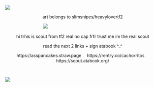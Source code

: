 ![](https://i.imgur.com/ptR5Gq3.png)
<p align="center">
  art belongs to slimsnipes/heavylovertf2
</p>

⠀⠀⠀⠀⠀⠀⠀⠀⠀⠀⠀⠀![](https://i.imgur.com/smA0mfC.png)
<p align="center">
hi trhis is scout from tf2 real no cap frfr trust me im the real scout
</p>
<p align="center">
read the next 2 links + sign atabook ^_^
</p>

<p align="center">
https://asspancakes.straw.page ⠀
https://rentry.co/cachorritos ⠀
https://scout.atabook.org/
</p>
⠀⠀⠀⠀⠀⠀⠀⠀⠀⠀⠀⠀⠀⠀⠀⠀⠀⠀⠀⠀⠀⠀

![](https://i.imgur.com/q23AujR.png)
